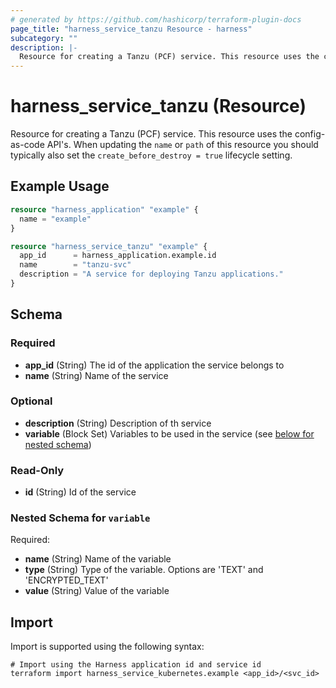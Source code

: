 ```yaml
---
# generated by https://github.com/hashicorp/terraform-plugin-docs
page_title: "harness_service_tanzu Resource - harness"
subcategory: ""
description: |-
  Resource for creating a Tanzu (PCF) service. This resource uses the config-as-code API's. When updating the name or path of this resource you should typically also set the create_before_destroy = true lifecycle setting.
---
```


# harness_service_tanzu (Resource)

Resource for creating a Tanzu (PCF) service. This resource uses the config-as-code API's. When updating the `name` or `path` of this resource you should typically also set the `create_before_destroy = true` lifecycle setting.

## Example Usage

```terraform
resource "harness_application" "example" {
  name = "example"
}

resource "harness_service_tanzu" "example" {
  app_id      = harness_application.example.id
  name        = "tanzu-svc"
  description = "A service for deploying Tanzu applications."
}
```

<!-- schema generated by tfplugindocs -->
## Schema

### Required

- **app_id** (String) The id of the application the service belongs to
- **name** (String) Name of the service

### Optional

- **description** (String) Description of th service
- **variable** (Block Set) Variables to be used in the service (see [below for nested schema](#nestedblock--variable))

### Read-Only

- **id** (String) Id of the service

<a id="nestedblock--variable"></a>
### Nested Schema for `variable`

Required:

- **name** (String) Name of the variable
- **type** (String) Type of the variable. Options are 'TEXT' and 'ENCRYPTED_TEXT'
- **value** (String) Value of the variable

## Import

Import is supported using the following syntax:

```shell
# Import using the Harness application id and service id
terraform import harness_service_kubernetes.example <app_id>/<svc_id>
```
